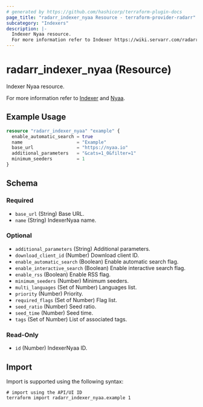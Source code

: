 ```yaml
---
# generated by https://github.com/hashicorp/terraform-plugin-docs
page_title: "radarr_indexer_nyaa Resource - terraform-provider-radarr"
subcategory: "Indexers"
description: |-
  Indexer Nyaa resource.
  For more information refer to Indexer https://wiki.servarr.com/radarr/settings#indexers and Nyaa https://wiki.servarr.com/radarr/supported#nyaa.
---
```


# radarr_indexer_nyaa (Resource)

<!-- subcategory:Indexers -->Indexer Nyaa resource.
For more information refer to [Indexer](https://wiki.servarr.com/radarr/settings#indexers) and [Nyaa](https://wiki.servarr.com/radarr/supported#nyaa).

## Example Usage

```terraform
resource "radarr_indexer_nyaa" "example" {
  enable_automatic_search = true
  name                    = "Example"
  base_url                = "https://nyaa.io"
  additional_parameters   = "&cats=1_0&filter=1"
  minimum_seeders         = 1
}
```

<!-- schema generated by tfplugindocs -->
## Schema

### Required

- `base_url` (String) Base URL.
- `name` (String) IndexerNyaa name.

### Optional

- `additional_parameters` (String) Additional parameters.
- `download_client_id` (Number) Download client ID.
- `enable_automatic_search` (Boolean) Enable automatic search flag.
- `enable_interactive_search` (Boolean) Enable interactive search flag.
- `enable_rss` (Boolean) Enable RSS flag.
- `minimum_seeders` (Number) Minimum seeders.
- `multi_languages` (Set of Number) Languages list.
- `priority` (Number) Priority.
- `required_flags` (Set of Number) Flag list.
- `seed_ratio` (Number) Seed ratio.
- `seed_time` (Number) Seed time.
- `tags` (Set of Number) List of associated tags.

### Read-Only

- `id` (Number) IndexerNyaa ID.

## Import

Import is supported using the following syntax:

```shell
# import using the API/UI ID
terraform import radarr_indexer_nyaa.example 1
```

